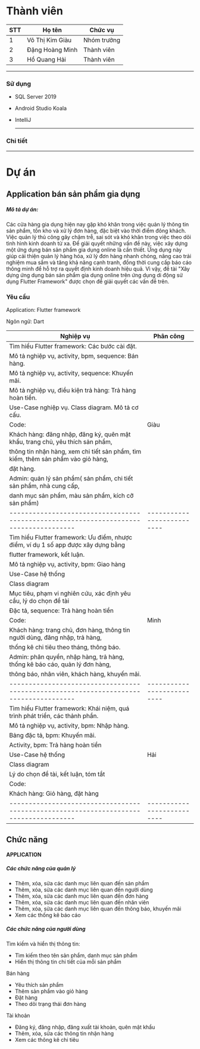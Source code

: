 # Thành viên

| STT | Họ tên               | Chức vụ     |
|-----|----------------------|-------------|
| 1   | Võ Thị Kim Giàu      | Nhóm trưởng |
| 2   | Đặng Hoàng Minh      | Thành viên  |
| 3   | Hồ Quang Hải         | Thành viên  |

-----------------------------------------------
### Sử dụng
- SQL Server 2019
- Android Studio Koala
- IntelliJ
 
  -----------------------------------------------
### Chi tiết

-----------------------------------------------
# Dự án

## Application bán sản phẩm gia dụng
<h5>Mô tả dự án: </h5>
<p>Các cửa hàng gia dụng hiện nay gặp khó khăn trong việc quản lý thông tin sản phẩm, tồn kho và xử lý đơn hàng, đặc biệt vào thời điểm đông khách. Việc quản lý thủ công gây chậm trễ, sai sót và khó khăn trong việc theo dõi tình hình kinh doanh từ xa. Để giải quyết những vấn đề này, việc xây dựng một ứng dụng bán sản phẩm gia dụng online là cần thiết. Ứng dụng này giúp cải thiện quản lý hàng hóa, xử lý đơn hàng nhanh chóng, nâng cao trải nghiệm mua sắm và tăng khả năng cạnh tranh, đồng thời cung cấp báo cáo thông minh để hỗ trợ ra quyết định kinh doanh hiệu quả. Vì vậy, đề tài "Xây dựng ứng dụng bán sản phẩm gia dụng online trên ứng dụng di động sử dụng Flutter Framework" được chọn để giải quyết các vấn đề trên.</p>

### Yêu cầu
<p>Application: Flutter framework</p>
<p>Ngôn ngữ: Dart</p>

|                                     Nghiệp vụ                                       |         Phân công        |
|-------------------------------------------------------------------------------------|--------------------------|
| Tìm hiểu Flutter framework: Các bước cài đặt.                                       |                          |
| Mô tả nghiệp vụ, activity, bpm, sequence: Bán hàng.                                 |                          |
| Mô tả nghiệp vụ, activity, sequence: Khuyến mãi.                                    |                          |
| Mô tả nghiệp vụ, điều kiện trả hàng: Trả hàng hoàn tiền.                            |                          |
| Use-Case nghiệp vụ. Class diagram. Mô tả cơ cấu.                                    |                          |
| Code:                                                                               |           Giàu           |
| Khách hàng: đăng nhập, đăng ký, quên mật khẩu, trang chủ, yêu thích sản phẩm,       |                          |
| thông tin nhận hàng, xem chi tiết sản phẩm, tìm kiếm, thêm sản phẩm vào giỏ hàng,   |                          |
| đặt hàng.                                                                           |                          |
| Admin: quản lý sản phẩm( sản phẩm, chi tiết sản phẩm, nhà cung cấp,                 |                          |
| danh mục sản phẩm, màu sản phẩm, kích cỡ sản phẩm)                                  |                          |
|-------------------------------------------------------------------------------------|--------------------------| 
| Tìm hiểu Flutter framework: Ưu điểm, nhược điểm, ví dụ 1 số app được xây dựng bằng  |                          | 
| flutter framework, kết luận.                                                        |                          |
| Mô tả nghiệp vụ, activity, bpm: Giao hàng                                           |                          |
| Use-Case hệ thống                                                                   |                          |
| Class diagram                                                                       |                          |
| Mục tiêu, phạm vi nghiên cứu, xác định yêu cầu, lý do chọn đề tài                   |                          |
| Đặc tả, sequence:  Trả hàng hoàn tiền                                               |                          |
| Code:                                                                               |           Minh           |
| Khách hàng: trang chủ, đơn hàng, thông tin người dùng, đăng nhập, trả hàng,         |                          |
| thống kê chi tiêu theo tháng, thông báo.                                            |                          |
| Admin: phân quyền, nhập hàng, trả hàng, thống kê báo cáo, quản lý đơn hàng,         |                          |
| thông báo, nhân viên, khách hàng, khuyến mãi.                                       |                          |
|-------------------------------------------------------------------------------------|--------------------------| 
| Tìm hiểu Flutter framework: Khái niệm, quá trình phát triển, các thảnh phần.        |                          |
| Mô tả nghiệp vụ, activity, bpm: Nhập hàng.                                          |                          |
| Bảng đặc tả, bpm: Khuyến mãi.                                                       |                          |
| Activity, bpm: Trả hàng hoàn tiền                                                   |                          |
| Use-Case hệ thống                                                                   |           Hải            |
| Class diagram                                                                       |                          |
| Lý do chọn đề tài, kết luận, tóm tắt                                                |                          |
| Code:                                                                               |                          |
| Khách hàng: Giỏ hàng, đặt hàng                                                      |                          |
|-------------------------------------------------------------------------------------|--------------------------| 

## Chức năng

#### APPLICATION
<h5>
  Các chức năng của quản lý
</h5>
<ul>
  <li>Thêm, xóa, sửa các danh mục liên quan đến sản phẩm</li>
  <li>Thêm, xóa, sửa các danh mục liên quan đến người dùng</li>
  <li>Thêm, xóa, sửa các danh mục liên quan đến đơn hàng</li>
  <li>Thêm, xóa, sửa các danh mục liên quan đến nhân viên</li>
  <li>Thêm, xóa, sửa các danh mục liên quan đến thông báo, khuyến mãi</li>
  <li>Xem các thống kê báo cáo</li>
</ul>
<h5>Các chức năng của người dùng</h5>
<p>Tìm kiếm và hiển thị thông tin:</p>
<ul>
  <li>Tìm kiếm theo tên sản phẩm, danh mục sản phẩm</li>
  <li>Hiển thị thông tin chi tiết của mỗi sản phẩm</li>
</ul>
<p>
  Bán hàng
</p>
<ul>
  <li>Yêu thích sản phẩm</li>
  <li>Thêm sản phẩm vào giỏ hàng</li>
	<li>Đặt hàng</li>
  <li>Theo dõi trạng thái đơn hàng</li>
</ul>
<p>
 Tài khoản
</p>
<ul>
  <li>Đăng ký, đăng nhập, đăng xuất tài khoản, quên mật khẩu</li>
  <li>Thêm, xóa, sửa các thông tin nhận hàng</li>
  <li>Xem các thông kê chi tiêu</li>
</ul>
